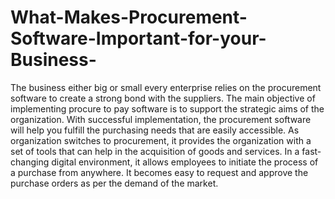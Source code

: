# What-Makes-Procurement-Software-Important-for-your-Business-
The business either big or small every enterprise relies on the procurement software to create a strong bond with the suppliers. The main objective of implementing procure to pay software is to support the strategic aims of the organization. With successful implementation, the procurement software will help you fulfill the purchasing needs that are easily accessible.  As organization switches to procurement, it provides the organization with a set of tools that can help in the acquisition of goods and services. In a fast-changing digital environment, it allows employees to initiate the process of a purchase from anywhere. It becomes easy to request and approve the purchase orders as per the demand of the market.
